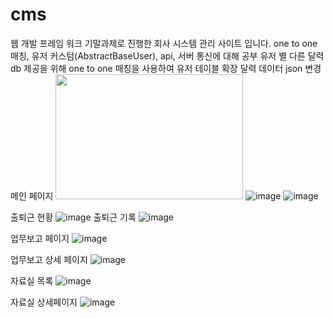 # cms
웹 개발 프레임 워크 기말과제로 진행한 회사 시스템 관리 사이트 입니다. 
one to one 매칭, 유저 커스텀(AbstractBaseUser), api, 서버 통신에 대해 공부 
유저 별 다른 달력 db 제공을 위해 one to one 매칭을 사용하여 유저 테이블 확장 
달력 데이터 json 변경
메인 페이지
<img src = "https://github.com/jenjenniee/cms/assets/87688936/8d874db3-0fb5-47bb-9d0d-a8cb3efbbe85.png" width="300" height="200">
![image](https://github.com/jenjenniee/cms/assets/87688936/ce9e6f9e-92cb-41a3-849a-c0b85208bd23)
![image](https://github.com/jenjenniee/cms/assets/87688936/e6891a6b-9589-40e3-85a3-8ef8636b3d0e)


출퇴근 현황
![image](https://github.com/jenjenniee/cms/assets/87688936/e096c079-045b-43a6-8d3c-a54fd6461f1e)
출퇴근 기록
![image](https://github.com/jenjenniee/cms/assets/87688936/a5a7a158-4ab2-4268-8b03-dac48c8d1e1b)


업무보고 페이지
![image](https://github.com/jenjenniee/cms/assets/87688936/4cbd457b-858a-434a-921c-ec13281ec928)


업무보고 상세 페이지
![image](https://github.com/jenjenniee/cms/assets/87688936/68a53da8-c01d-4583-889d-4b6cbbda413e)

자료실 목록
![image](https://github.com/jenjenniee/cms/assets/87688936/d559ca2e-d540-44f0-84a5-3cfe0fa7ecda)

자료실 상세페이지
![image](https://github.com/jenjenniee/cms/assets/87688936/406f4d49-b14a-45eb-8953-5df839bdae07)
